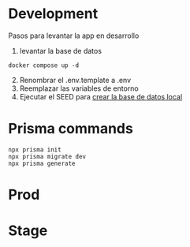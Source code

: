 # Development
Pasos para levantar la app en desarrollo

1. levantar la base de datos
```
docker compose up -d
```

2. Renombrar el .env.template a .env
3. Reemplazar las variables de entorno
4. Ejecutar el SEED para [crear la base de datos local](localhost:3000/api/seed)

# Prisma commands
```
npx prisma init
npx prisma migrate dev
npx prisma generate
```

# Prod

# Stage
